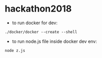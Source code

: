 # hackathon2018

* to run docker for dev:
```
./docker/docker --create --shell
```

* to run node.js file inside docker dev env:
```
node z.js
```
